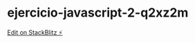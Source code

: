 # ejercicio-javascript-2-q2xz2m

[Edit on StackBlitz ⚡️](https://stackblitz.com/edit/ejercicio-javascript-2-q2xz2m)